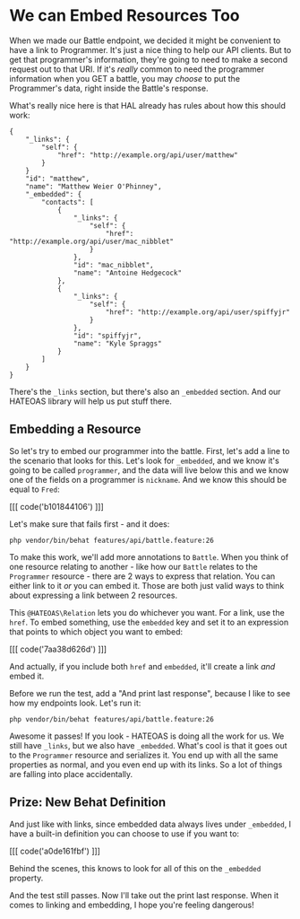 # We can Embed Resources Too

When we made our Battle endpoint, we decided it might be convenient to have
a link to Programmer. It's just a nice thing to help our API clients. But
to get that programmer's information, they're going to need to make a second
request out to that URI. If it's *really* common to need the programmer
information when you GET a battle, you may *choose* to put the Programmer's
data, right inside the Battle's response.

What's really nice here is that HAL already has rules about how this should
work:

```
{
    "_links": {
        "self": {
            "href": "http://example.org/api/user/matthew"
        }
    }
    "id": "matthew",
    "name": "Matthew Weier O'Phinney",
    "_embedded": {
        "contacts": [
            {
                "_links": {
                    "self": {
                        "href": "http://example.org/api/user/mac_nibblet"
                    }
                },
                "id": "mac_nibblet",
                "name": "Antoine Hedgecock"
            },
            {
                "_links": {
                    "self": {
                        "href": "http://example.org/api/user/spiffyjr"
                    }
                },
                "id": "spiffyjr",
                "name": "Kyle Spraggs"
            }
        ]
    }
}
```

There's the `_links` section, but there's also an `_embedded` section.
And our HATEOAS library will help us put stuff there.

## Embedding a Resource

So let's try to embed our programmer into the battle. First, let's add a
line to the scenario that looks for this. Let's look for `_embedded`, and
we know it's going to be called `programmer`, and the data will live below
this and we know one of the fields on a programmer is `nickname`. And we know
this should be equal to `Fred`:

[[[ code('b101844106') ]]]

Let's make sure that fails first - and it does:

```
php vendor/bin/behat features/api/battle.feature:26
```

To make this work, we'll add more annotations to `Battle`. When you think
of one resource relating to another - like how our `Battle` relates to
the `Programmer` resource - there are 2 ways to express that relation. You
can either link to it *or* you can embed it. Those are both just valid ways
to think about expressing a link between 2 resources.

This `@HATEOAS\Relation` lets you do whichever you want. For a link, use
the `href`. To embed something, use the `embedded` key and set it to an expression
that points to which object you want to embed:

[[[ code('7aa38d626d') ]]]

And actually, if you include both `href` and `embedded`, it'll create a link
*and* embed it. 

Before we run the test, add a "And print last response", because I like to
see how my endpoints look. Let's run it:

```
php vendor/bin/behat features/api/battle.feature:26
```

Awesome it passes! If you look - HATEOAS is doing all the work for us. We
still have `_links`, but we also have `_embedded`. What's cool is that it
goes out to the `Programmer` resource and serializes it. You end up with
all the same properties as normal, and you even end up with its links. So
a lot of things are falling into place accidentally. 

## Prize: New Behat Definition

And just like with links, since embedded data always lives under `_embedded`,
I have a built-in definition you can choose to use if you want to:

[[[ code('a0de161fbf') ]]]

Behind the scenes, this knows to look for all of this on the `_embedded` property.

And the test still passes. Now I'll take out the print last response. When
it comes to linking and embedding, I hope you're feeling dangerous!
